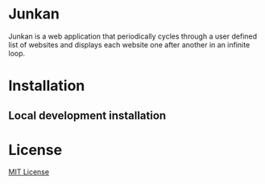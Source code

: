 # Junkan
Junkan is a web application that periodically cycles through a user defined list of websites and displays each website one after another in an infinite loop. 

# Installation

## Local development installation

# License
[MIT License](LICENSE.md)
